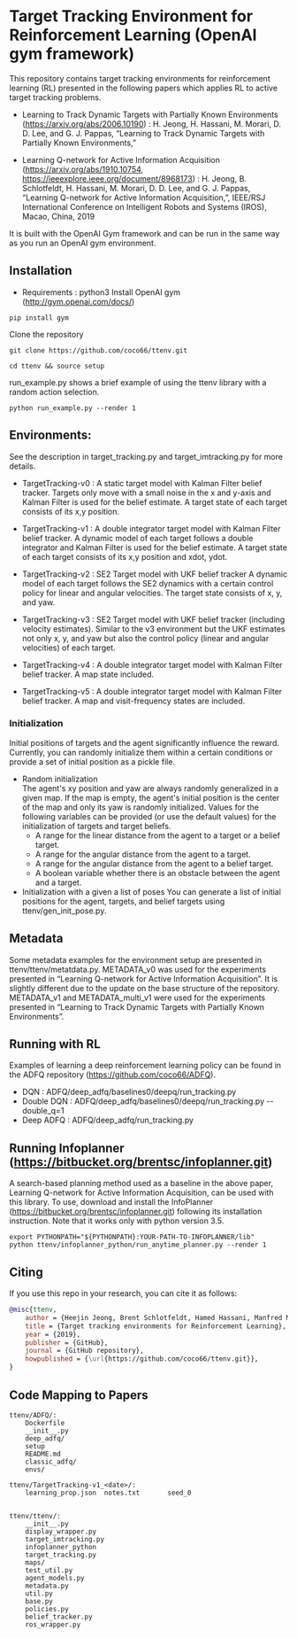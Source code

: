 # Target Tracking Environment for Reinforcement Learning (OpenAI gym framework)
This repository contains target tracking environments for reinforcement learning (RL) presented in the following papers which applies RL to active target tracking problems.
* Learning to Track Dynamic Targets with Partially Known Environments (https://arxiv.org/abs/2006.10190) : H. Jeong, H. Hassani, M. Morari, D. D. Lee, and G. J. Pappas, “Learning to Track Dynamic Targets with Partially Known Environments,”

* Learning Q-network for Active Information Acquisition (https://arxiv.org/abs/1910.10754, https://ieeexplore.ieee.org/document/8968173) : H. Jeong, B. Schlotfeldt, H. Hassani, M. Morari, D. D. Lee, and G. J. Pappas, “Learning Q-network for Active Information Acquisition,”, IEEE/RSJ International Conference on Intelligent Robots and Systems (IROS), Macao, China, 2019

It is built with the OpenAI Gym framework and can be run in the same way as you run an OpenAI gym environment.

## Installation
* Requirements : python3
Install OpenAI gym (http://gym.openai.com/docs/)
```
pip install gym
```
Clone the repository
```
git clone https://github.com/coco66/ttenv.git
```
```
cd ttenv && source setup
```
run_example.py shows a brief example of using the ttenv library with a random action selection.
```
python run_example.py --render 1
```

## Environments:
See the description in target_tracking.py and target_imtracking.py for more details.
* TargetTracking-v0 : A static target model with Kalman Filter belief tracker.
Targets only move with a small noise in the x and y-axis and Kalman Filter is used for the belief estimate. A target state of each target consists of its x,y position.

* TargetTracking-v1 : A double integrator target model with Kalman Filter belief tracker.
A dynamic model of each target follows a double integrator and Kalman Filter is used for the belief estimate. A target state of each target consists of its x,y position and xdot, ydot.

* TargetTracking-v2 : SE2 Target model with UKF belief tracker
A dynamic model of each target follows the SE2 dynamics with a certain control policy for linear and angular velocities. The target state consists of x, y, and yaw.

* TargetTracking-v3 : SE2 Target model with UKF belief tracker (including velocity estimates).
Similar to the v3 environment but the UKF estimates not only x, y, and yaw but also the control policy (linear and angular velocities) of each target.

* TargetTracking-v4 : A double integrator target model with Kalman Filter belief tracker. A map state included.

* TargetTracking-v5 : A double integrator target model with Kalman Filter belief tracker. A map and visit-frequency states are included.

### Initialization
Initial positions of targets and the agent significantly influence the reward.  
Currently, you can randomly initialize them within a certain conditions or provide a set of initial position as a pickle file.
* Random initialization  
  The agent's xy position and yaw are always randomly generalized in a given map. If the map is empty, the agent's initial position is the center of the map and only its yaw is randomly initialized. Values for the following variables can be provided (or use the default values) for the initialization of targets and target beliefs.
  * A range for the linear distance from the agent to a target or a belief target.
  * A range for the angular distance from the agent to a target.
  * A range for the angular distance from the agent to a belief target.
  * A boolean variable whether there is an obstacle between the agent and a target.
* Initialization with a given a list of poses
  You can generate a list of initial positions for the agent, targets, and belief targets using ttenv/gen_init_pose.py.

## Metadata
Some metadata examples for the environment setup are presented in ttenv/ttenv/metatdata.py.
METADATA_v0 was used for the experiments presented in “Learning Q-network for Active Information Acquisition”. It is slightly different due to the update on the base structure of the repository. METADATA_v1 and METADATA_multi_v1 were used for the experiments presented in “Learning to Track Dynamic Targets with Partially Known Environments”.

## Running with RL
Examples of learning a deep reinforcement learning policy can be found in the ADFQ repository (https://github.com/coco66/ADFQ).
* DQN : ADFQ/deep_adfq/baselines0/deepq/run_tracking.py
* Double DQN : ADFQ/deep_adfq/baselines0/deepq/run_tracking.py --double_q=1
* Deep ADFQ : ADFQ/deep_adfq/run_tracking.py

## Running Infoplanner (https://bitbucket.org/brentsc/infoplanner.git)
A search-based planning method used as a baseline in the above paper, Learning Q-network for Active Information Acquisition, can be used with this library. To use, download and install the InfoPlanner (https://bitbucket.org/brentsc/infoplanner.git) following its installation instruction. Note that it works only with python version 3.5.
```
export PYTHONPATH="${PYTHONPATH}:YOUR-PATH-TO-INFOPLANNER/lib"
python ttenv/infoplanner_python/run_anytime_planner.py --render 1
```

## Citing
If you use this repo in your research, you can cite it as follows:
```bibtex
@misc{ttenv,
    author = {Heejin Jeong, Brent Schlotfeldt, Hamed Hassani, Manfred Morari, Daniel D. Lee, and George J. Pappas},
    title = {Target tracking environments for Reinforcement Learning},
    year = {2019},
    publisher = {GitHub},
    journal = {GitHub repository},
    howpublished = {\url{https://github.com/coco66/ttenv.git}},
}
```

## Code Mapping to Papers
```
ttenv/ADFQ/:
	Dockerfile	
	__init__.py	
	deep_adfq/	
	setup
	README.md	
	classic_adfq/	
	envs/

ttenv/TargetTracking-v1_<date>/:
	learning_prop.json	notes.txt		seed_0


ttenv/ttenv/:
    __init__.py		
    display_wrapper.py
    target_imtracking.py	
    infoplanner_python	
    target_tracking.py
    maps/	
    test_util.py
    agent_models.py		
    metadata.py		
    util.py
    base.py			
    policies.py
    belief_tracker.py	
    ros_wrapper.py

```